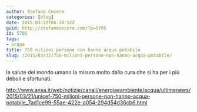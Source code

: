 ```yaml
---
author: Stefano Cecere
categories: [blog]
date: 2015-03-22T06:38:12Z
guid: http://stefanocecere.com/?p=5705
id: 5705
tags:
- acqua
title: 750 milioni persone non hanno acqua potabile
slug: /2015/03/22/750-milioni-persone-non-hanno-acqua-potabile/
---
```


la salute del mondo umano la misuro molto dalla cura che si ha per i più deboli e sfortunati.

<a href="http://www.ansa.it/web/notizie/canali/energiaeambiente/acqua/ultimenews/2015/03/21/unicef-750-milioni-persone-non-hanno-acqua-potabile_7ad1ce99-55ae-422e-a054-294d54d36cb6.html" target="_blank">http://www.ansa.it/web/notizie/canali/energiaeambiente/acqua/ultimenews/2015/03/21/unicef-750-milioni-persone-non-hanno-acqua-potabile_7ad1ce99-55ae-422e-a054-294d54d36cb6.html</a>